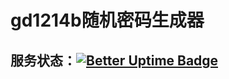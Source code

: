 # gd1214b随机密码生成器
## 服务状态：[![Better Uptime Badge](https://betteruptime.com/status-badges/v1/monitor/7khu.svg)](https://betteruptime.com/?utm_source=status_badge)